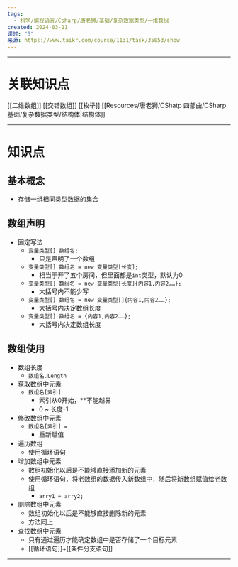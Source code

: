```yaml
---
tags:
  - 科学/编程语言/Csharp/唐老狮/基础/复杂数据类型/一维数组
created: 2024-03-21
课时: "5"
来源: https://www.taikr.com/course/1131/task/35053/show
---
```


---
# 关联知识点

[[二维数组]] [[交错数组]] [[枚举]] [[Resources/唐老狮/CShatp 四部曲/CSharp 基础/复杂数据类型/结构体|结构体]] 

---
# 知识点

## 基本概念

- 存储一组相同类型数据的集合
## 数组声明

- 固定写法
	- `变量类型[] 数组名;`
		- 只是声明了一个数组
	- `变量类型[] 数组名 = new 变量类型[长度];`
		- 相当于开了五个房间，但里面都是`int`类型，默认为0
	- `变量类型[] 数组名 = new 变量类型[长度]{内容1,内容2……};`
		- 大括号内不能少写
	- `变量类型[] 数组名 = new 变量类型[]{内容1,内容2……};`
		- 大括号内决定数组长度
	- `变量类型[] 数组名 = {内容1,内容2……};`
		- 大括号内决定数组长度
## 数组使用

- 数组长度
	- `数组名.Length`
- 获取数组中元素
	- `数组名[索引]`
		- 索引从0开始，**不能越界
		- 0 ~ 长度-1
- 修改数组中元素
	- `数组名[索引] = `
		- 重新赋值
- 遍历数组
	- 使用循环语句
- 增加数组中元素
	- 数组初始化以后是不能够直接添加新的元素
	- 使用循环语句，将老数组的数据传入新数组中，随后将新数组赋值给老数组
		- `arry1 = arry2;`
- 删除数组中元素
	- 数组初始化以后是不能够直接删除新的元素
	- 方法同上
- 查找数组中元素
	- 只有通过遍历才能确定数组中是否存储了一个目标元素
	- [[循环语句]]+[[条件分支语句]]

---
